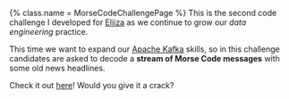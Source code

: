 {%
  class.name = MorseCodeChallengePage
%}
This is the second code challenge I developed for [Eliiza](https://eliiza.com.au) as we continue to grow our *data
engineering* practice.

This time we want to expand our [Apache Kafka](https://kafka.apache.org) skills, so in this challenge candidates are
asked to decode a **stream of Morse Code messages** with some old news headlines.

Check it out [here](https://github.com/eliiza/challenge-morse-code)!  Would you give it a crack?
